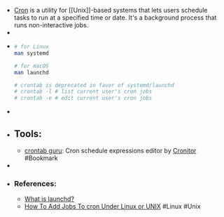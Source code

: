 - [Cron](https://en.wikipedia.org/wiki/Cron) is a utility for [[Unix]]-based systems that lets users schedule tasks to run at a specified time or date. It's a background process that runs non-interactive jobs.
-
- ```bash
  # for Linux
  man systemd
  
  # for macOS
  man launchd
  
  # crontab is deprecated in favor of systemd/launchd
  # crontab -l # list current user's cron jobs
  # crontab -e # edit current user's cron jobs
  ```
-
- ## Tools:
	- [crontab guru](https://crontab.guru/): Cron schedule expressions editor by [Cronitor](https://cronitor.io/) #Bookmark
-
- ### References:
	- [What is launchd?](https://launchd.info/)
	- [How To Add Jobs To cron Under Linux or UNIX](https://www.cyberciti.biz/faq/how-do-i-add-jobs-to-cron-under-linux-or-unix-oses/) #Linux #Unix
